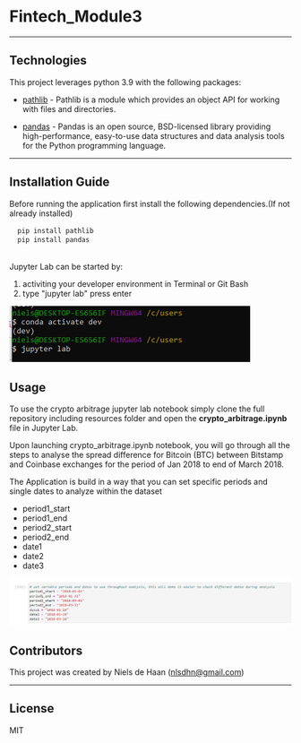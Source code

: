 # Fintech_Module3
---
## Technologies

This project leverages python 3.9 with the following packages:

* [pathlib](https://docs.python.org/3/library/pathlib.html#module-pathlib) - Pathlib is a module which provides an object API for working with files and directories. 

* [pandas](https://pandas.pydata.org/pandas-docs/stable/index.html) - Pandas is an open source, BSD-licensed library providing high-performance, easy-to-use data structures and data analysis tools for the Python programming language.

---

## Installation Guide

Before running the application first install the following dependencies.(If not already installed)

```python
  pip install pathlib
  pip install pandas
    
```
Jupyter Lab can be started by:
1. activiting your developer environment in Terminal or Git Bash
2. type "jupyter lab" press enter

![JupyterLab](https://raw.githubusercontent.com/nielsdehaan1977/Fintech_Module3/main/JupyterLab.PNG)

## Usage

To use the crypto arbitrage jupyter lab notebook simply clone the full repository including resources folder and open the **crypto_arbitrage.ipynb** file in Jupyter Lab. 


Upon launching crypto_arbitrage.ipynb notebook, you will go through all the steps to analyse the spread difference for Bitcoin (BTC) between Bitstamp and Coinbase exchanges for the period of Jan 2018 to end of March 2018. 

The Application is build in a way that you can set specific periods and single dates to analyze within the dataset
* period1_start  
* period1_end 
* period2_start
* period2_end
* date1
* date2
* date3

![Date_Period_Variables](https://raw.githubusercontent.com/nielsdehaan1977/Fintech_Module3/main/Date_Period_Variables.PNG)


## Contributors

This project was created by Niels de Haan (nlsdhn@gmail.com)

---

## License

MIT

